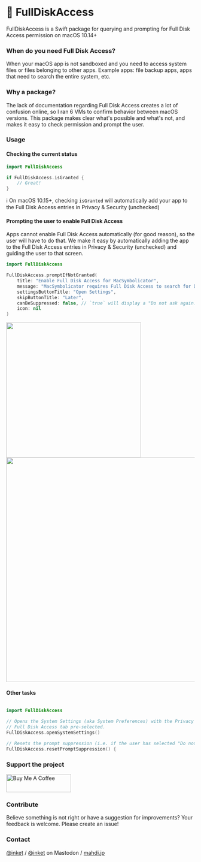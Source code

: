 # 💾 FullDiskAccess

FullDiskAccess is a Swift package for querying and prompting for Full Disk Access permission on macOS 10.14+

### When do you need Full Disk Access?

When your macOS app is not sandboxed and you need to access system files or files belonging to other apps. Example apps: file backup apps, apps that need to search the entire system, etc.

### Why a package?

The lack of documentation regarding Full Disk Access creates a lot of confusion online, so I ran 6 VMs to confirm behavior between macOS versions. This package makes clear what's possible and what's not, and makes it easy to check permission and prompt the user.

### Usage

#### Checking the current status

```swift
import FullDiskAccess

if FullDiskAccess.isGranted {
    // Great!
}
```

ℹ️ On macOS 10.15+, checking `isGranted` will automatically add your app to the Full Disk Access entries in Privacy & Security (unchecked)

#### Prompting the user to enable Full Disk Access

Apps cannot enable Full Disk Access automatically (for good reason), so the user will have to do that. We make it easy by automatically adding the app to the Full Disk Access entries in Privacy & Security (unchecked) and guiding the user to that screen.

```swift
import FullDiskAccess

FullDiskAccess.promptIfNotGranted(
    title: "Enable Full Disk Access for MacSymbolicator",
    message: "MacSymbolicator requires Full Disk Access to search for DSYMs using Spotlight.",
    settingsButtonTitle: "Open Settings",
    skipButtonTitle: "Later",
    canBeSuppressed: false, // `true` will display a "Do not ask again." checkbox and honor it
    icon: nil
)
```

<img width="360" src="https://github.com/inket/FullDiskAccess/assets/679224/c804dc27-a04b-42eb-b910-1b2324f177d2">

<img width="600" src="https://github.com/inket/FullDiskAccess/assets/679224/d52dab09-2974-45bd-807a-dc3f8edb8f55">

#### Other tasks

```swift

import FullDiskAccess

// Opens the System Settings (aka System Preferences) with the Privacy & Security preference pane open and the
// Full Disk Access tab pre-selected.
FullDiskAccess.openSystemSettings()

// Resets the prompt suppression (i.e. if the user has selected "Do not ask again.", this resets their choice)
FullDiskAccess.resetPromptSuppression() {
```

### Support the project

<a href="https://www.buymeacoffee.com/mahdibchatnia" target="_blank"><img src="https://cdn.buymeacoffee.com/buttons/v2/default-yellow.png" alt="Buy Me A Coffee" height="48" width="173" ></a>

### Contribute

Believe something is not right or have a suggestion for improvements? Your feedback is welcome. Please create an issue!

### Contact

[@inket](https://github.com/inket) / [@inket](https://mastodon.social/@inket) on Mastodon / [mahdi.jp](https://mahdi.jp)
